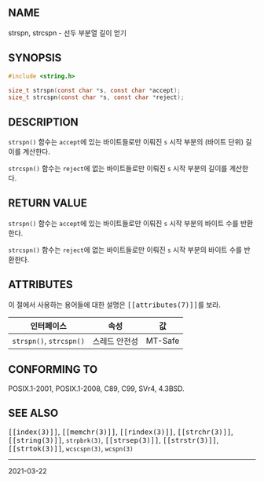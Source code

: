 ## NAME

strspn, strcspn - 선두 부분열 길이 얻기

## SYNOPSIS

```c
#include <string.h>

size_t strspn(const char *s, const char *accept);
size_t strcspn(const char *s, const char *reject);
```

## DESCRIPTION

`strspn()` 함수는 `accept`에 있는 바이트들로만 이뤄진 `s` 시작 부분의 (바이트 단위) 길이를 계산한다.

`strcspn()` 함수는 `reject`에 없는 바이트들로만 이뤄진 `s` 시작 부분의 길이를 계산한다.

## RETURN VALUE

`strspn()` 함수는 `accept`에 있는 바이트들로만 이뤄진 `s` 시작 부분의 바이트 수를 반환한다.

`strcspn()` 함수는 `reject`에 없는 바이트들로만 이뤄진 `s` 시작 부분의 바이트 수를 반환한다.

## ATTRIBUTES

이 절에서 사용하는 용어들에 대한 설명은 <tt>[[attributes(7)]]</tt>를 보라.

| 인터페이스 | 속성 | 값 |
| --- | --- | --- |
| `strspn()`, `strcspn()` | 스레드 안전성 | MT-Safe |

## CONFORMING TO

POSIX.1-2001, POSIX.1-2008, C89, C99, SVr4, 4.3BSD.

## SEE ALSO

<tt>[[index(3)]]</tt>, <tt>[[memchr(3)]]</tt>, <tt>[[rindex(3)]]</tt>, <tt>[[strchr(3)]]</tt>, <tt>[[string(3)]]</tt>, `strpbrk(3)`, <tt>[[strsep(3)]]</tt>, <tt>[[strstr(3)]]</tt>, <tt>[[strtok(3)]]</tt>, `wcscspn(3)`, `wcspn(3)`

----

2021-03-22
